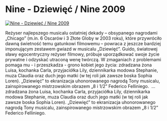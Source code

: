 Nine - Dziewięć / Nine 2009 
=============
[![Nine - Dziewięć / Nine 2009 ](http://vidos.pl/images/player.gif)](http://vidos.pl/nine-dziewiec-nine-2009)

 Reżyser najlepszego musicalu ostatniej dekady – obsypanego nagrodami „Chicago” (m.in. 6 Oscarów i 3 Złote Globy w 2003 roku), które przywróciło dawną świetność temu gatunkowi filmowemu – powraca z jeszcze bardziej imponującym zestawem gwiazd w musicalu „Dziewięć”. Guido, światowej sławy egocentryczny reżyser filmowy, próbuje uporządkować swoje życie prywatne i odzyskać utraconą wenę twórczą. W zmaganiach z problemami pomaga mu - i przeszkadza - grono kobiet jego życia: zdradzana żona Luisa, kochanka Carla, przyjaciółka Lily, dziennikarka modowa Stephanie, muza Claudia oraz duch jego matki (w tej roli jak zawsze boska Sophia Loren). „Dziewięć” to ekranizacja uhonorowanego nagrodą Tony musicalu, zainspirowanego mistrzowskim obrazem „8 i 1/2” Federico Felliniego.    ... zdradzana żona Luisa, kochanka Carla, przyjaciółka Lily, dziennikarka modowa Stephanie, muza Claudia oraz duch jego matki (w tej roli jak zawsze boska Sophia Loren). „Dziewięć” to ekranizacja uhonorowanego nagrodą Tony musicalu, zainspirowanego mistrzowskim obrazem „8 i 1/2” Federico Felliniego. 
